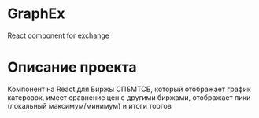 # GraphEx
React component for  exchange
# Описание проекта
Компонент на React для Биржы СПБМТСБ, который отображает график катеровок, имеет сравнение цен с другими биржами, отображает пики (локальный максимум/минимум) и итоги торгов
